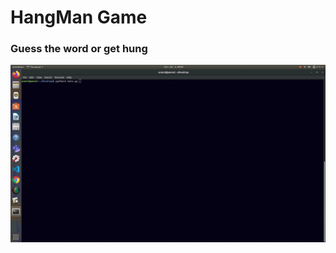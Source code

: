 <h1> HangMan Game </h1>
<h3> Guess the word or get hung </h3>
<img src="video/Screencast-from-Sunday-03-Januar.gif" alt="vid">
